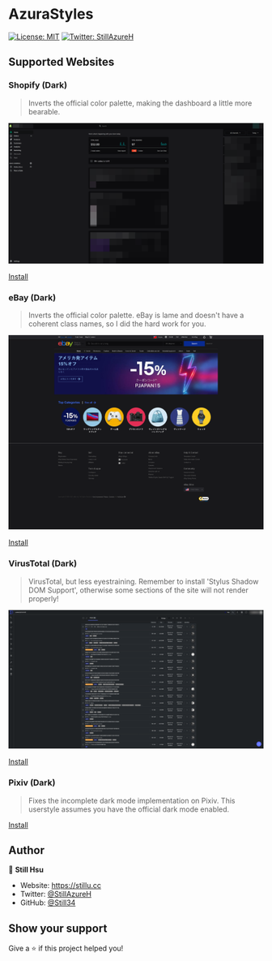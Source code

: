 # AzuraStyles

[![License: MIT](https://img.shields.io/badge/License-MIT-yellow.svg)](/LICENSE)
[![Twitter: StillAzureH](https://img.shields.io/twitter/follow/StillAzureH.svg?style=social)](https://twitter.com/StillAzureH)

## Supported Websites

### Shopify (Dark)

> Inverts the official color palette, making the dashboard a little more bearable.

![Preview](resources/dark-shopify.png)

[Install](https://github.com/Still34/azura-styles/raw/master/styles/DarkShopify.user.css)

### eBay (Dark)

> Inverts the official color palette. eBay is lame and doesn't have a coherent class names, so I did the hard work for you.

![Preview](resources/dark-ebay.png)

[Install](https://github.com/Still34/azura-styles/raw/master/styles/DarkEbay.user.css)

### VirusTotal (Dark)

> VirusTotal, but less eyestraining. Remember to install 'Stylus Shadow DOM Support', otherwise some sections of the site will not render properly!

![Preview](resources/dark-virustotal.png)

[Install](https://github.com/Still34/azura-styles/raw/master/styles/DarkVirusTotal.user.css)

### Pixiv (Dark)

> Fixes the incomplete dark mode implementation on Pixiv. This userstyle assumes you have the official dark mode enabled.

[Install](https://github.com/Still34/azura-styles/raw/master/styles/DarkPixiv.user.css)

## Author

👤 **Still Hsu**

- Website: <https://stillu.cc>
- Twitter: [@StillAzureH](https://twitter.com/StillAzureH)
- GitHub: [@Still34](https://github.com/Still34)

## Show your support

Give a ⭐️ if this project helped you!
